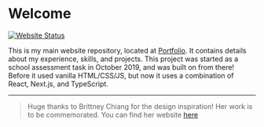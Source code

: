 # Welcome

[![Website Status](https://img.shields.io/website-up-down-green-red/http/fasih4444.netlify.app?style=for-the-badge&logo=icloud)](https://fasih4444.netlify.app)

This is my main website repository, located at [Portfolio](https://github.com/faisal-fida/faisal-fida.github.io). It contains details about my experience, skills, and projects. This project was started as a school assessment task in October 2019, and was built on from there! Before it used vanilla HTML/CSS/JS, but now it uses a combination of React, Next.js, and TypeScript.

<hr>

> Huge thanks to Brittney Chiang for the design inspiration! Her work is to be commemorated. You can find her website [here](https://brittanychiang.com)
